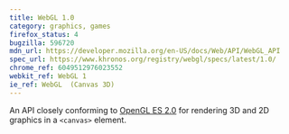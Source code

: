 ```yaml
---
title: WebGL 1.0
category: graphics, games
firefox_status: 4
bugzilla: 596720
mdn_url: https://developer.mozilla.org/en-US/docs/Web/API/WebGL_API
spec_url: https://www.khronos.org/registry/webgl/specs/latest/1.0/
chrome_ref: 6049512976023552
webkit_ref: WebGL 1
ie_ref: WebGL  (Canvas 3D)
---
```


An API closely conforming to [OpenGL ES 2.0](https://www.khronos.org/opengles/2_X/) for rendering 3D and 2D graphics in a `<canvas>` element.

